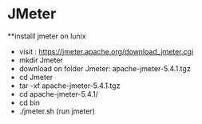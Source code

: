# JMeter
**installl  jmeter on lunix  

- visit : https://jmeter.apache.org/download_jmeter.cgi
- mkdir Jmeter
- download on folder Jmeter:  apache-jmeter-5.4.1.tgz
- cd Jmeter
- tar -xf apache-jmeter-5.4.1.tgz
- cd apache-jmeter-5.4.1/
- cd bin
- ./jmeter.sh (run jmeter)
